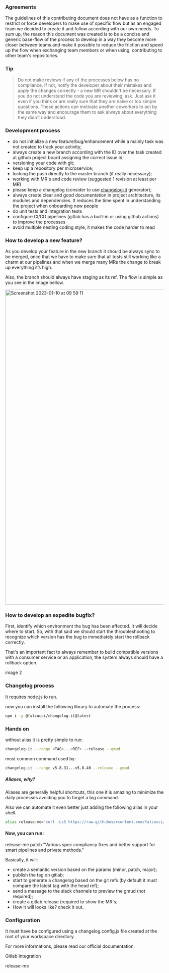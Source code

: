 ### Agreements

The guidelines of this contributing document does not have as a function to restrict or force developers to make use of specific flow but as an engaged team we decided to create it and follow according with our own needs. To sum up, the reason this document was created is to be a concise and generic base-flow of the process to develop in a way they become more closer between teams and make it possible to reduce the friction and speed up the flow when exchanging team members or when using, contributing to other team's repositories.

### Tip

> Do not make reviews if any of the processes below has no compliance. If not, notify the developer about their mistakes and apply the changes correctly - a new MR shouldn't be necessary. If you do not understand the code you are reviewing, ask. Just ask it even if you think or are really sure that they are naive or too simple questions. These actions can motivate another coworkers to act by the same way and encourage them to ask always about everything they didn't understood.

###  Development process

- do not initialize a new feature/bug/enhancement while a mainly task was not created to track your activity;
- always create a new branch according with the ID over the task created at github project board assigning the correct issue id;
- versioning your code with git;
- keep up a repository per microservice;
- locking the push directly to the master branch (if really necessary);
- working with MR's and code review (suggested 1 revision at least per MR)
- please keep a changelog (consider to use [changelog-it](https://github.com/falcucci/changelog-it) generator);
- always create clear and good documentation in project architecture, its modules and dependencies. It reduces the time spent in understanding the project when onboarding new people
- do unit tests and integration tests
- configure CI/CD pipelines (gitlab has a built-in or using github actions) to improve the processes
- avoid multiple nesting coding style, it makes the code harder to read

### How to develop a new feature?

As you develop your feature in the new branch it should be always sync to be merged, once that we have to make sure that all tests still working like a charm at our pipelines and when we merge many MRs the change to break up everything it’s high. 

Also, the branch should always have staging as its ref. The flow is simple as you see in the image bellow.

<img width="998" alt="Screenshot 2023-01-10 at 09 59 11" src="https://user-images.githubusercontent.com/33763843/211506736-a818e5f0-345f-410b-be39-db07cbd1c8ed.png">

### How to develop an expedite bugfix?

First, identify which environment the bug has been affected. It will decide where to start. So, with that said  we should start the throubleshooting to recognize which version has the bug to immediately start the rollback correctly.

That's an important fact to always remember to build compatible versions with a consumer service or an application, the system always should have a rollback option.

image 2

### Changelog process

It requires node.js to run.

now you can install the following library to automate the process:

```bash
npm i -g @falcucci/changelog-it@latest
```

### Hands on

without alias it is pretty simple to run:

```bash
changelog-it --range <TAG>...<REF> --release --gmud 
```

most common command used by:

```bash
changelog-it --range v5.8.31...v5.8.40 --release --gmud
```

##### Aliases, why?

Aliases are generally helpful shortcuts, this one it is amazing to minimize the daily processes avoiding you to forget a big command.

Also we can automate it even better just adding the following alias in your shell.

```bash
alias release-me='curl -LsS https://raw.githubusercontent.com/falcucci/release-me/master/changelog-it.sh | bash -s $1 $2'
```

#### Now, you can run:

release-me patch "Various spec compliancy fixes and better support for smart pipelines and private methods."

Basically, it will:

- create a semantic version based on the params (minor, patch, major);
- publish the tag on gitlab;
- start to generate a changelog based on the git refs (by default it must compare the latest tag with the head ref);
- send a message to the slack channels to preview the gmud (not required);
- create a gitlab release (required to show the MR`s;
- How it will looks like? check it out.

### Configuration

It must have be configured using a changelog.config.js file created at the root of your workspace directory.

For more informations, please read our official documentation.

Gitlab Integration

release-me
